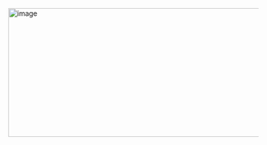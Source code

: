 <img width="855" height="260" alt="image" src="https://github.com/user-attachments/assets/fc285c08-ea4c-45bf-8222-56030d261eba" />
